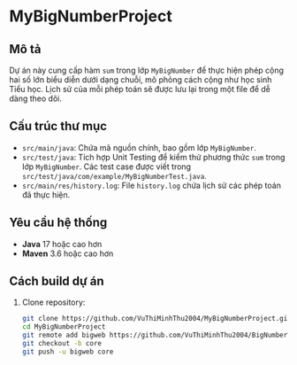 # MyBigNumberProject

## Mô tả
Dự án này cung cấp hàm `sum` trong lớp `MyBigNumber` để thực hiện phép cộng hai số lớn biểu diễn dưới dạng chuỗi, mô phỏng cách cộng như học sinh Tiểu học. Lịch sử của mỗi phép toán sẽ được lưu lại trong một file để dễ dàng theo dõi.

## Cấu trúc thư mục
- `src/main/java`: Chứa mã nguồn chính, bao gồm lớp `MyBigNumber`.
- `src/test/java`: Tích hợp Unit Testing để kiểm thử phương thức `sum` trong lớp `MyBigNumber`. Các test case được viết trong `src/test/java/com/example/MyBigNumberTest.java`.
- `src/main/res/history.log`: File `history.log` chứa lịch sử các phép toán đã thực hiện.

## Yêu cầu hệ thống
- **Java** 17 hoặc cao hơn
- **Maven** 3.6 hoặc cao hơn

## Cách build dự án
1. Clone repository:
   ```bash
   git clone https://github.com/VuThiMinhThu2004/MyBigNumberProject.git
   cd MyBigNumberProject
   git remote add bigweb https://github.com/VuThiMinhThu2004/BigNumberWebApp.git
   git checkout -b core
   git push -u bigweb core
